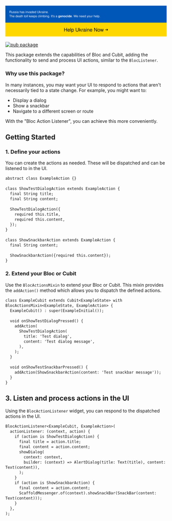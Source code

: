 [![SWUbanner](https://raw.githubusercontent.com/vshymanskyy/StandWithUkraine/main/banner2-direct.svg)](https://vshymanskyy.github.io/StandWithUkraine)

[![pub package](https://img.shields.io/pub/v/bloc_action_listener.svg)](https://pub.dev/packages/bloc_action_listener)

This package extends the capabilities of Bloc and Cubit, adding the functionality to send and process UI actions, similar to the `BlocListener`.

### Why use this package?

In many instances, you may want your UI to respond to actions that aren't necessarily tied to a state change. For example, you might want to:

* Display a dialog
* Show a snackbar
* Navigate to a different screen or route

With the "Bloc Action Listener", you can achieve this more conveniently.

## Getting Started

### 1. Define your actions
You can create the actions as needed. These will be dispatched and can be listened to in the UI.

```
abstract class ExampleAction {}

class ShowTestDialogAction extends ExampleAction {
  final String title;
  final String content;

  ShowTestDialogAction({
    required this.title,
    required this.content,
  });
}

class ShowSnackbarAction extends ExampleAction {
  final String content;

  ShowSnackbarAction({required this.content});
}
```

### 2. Extend your Bloc or Cubit
Use the `BlocActionsMixin` to extend your Bloc or Cubit. This mixin provides the `addAction()` method which allows you to dispatch the defined actions.

```
class ExampleCubit extends Cubit<ExampleState> with BlocActionsMixin<ExampleState, ExampleAction> {
  ExampleCubit() : super(ExampleInitial());

  void onShowTestDialogPressed() {
    addAction(
      ShowTestDialogAction(
        title: 'Test dialog',
        content: 'Test dialog message',
      ),
    );
  }

  void onShowTestSnackbarPressed() {
    addAction(ShowSnackbarAction(content: 'Test snackbar message'));
  }
}
```
## 3. Listen and process actions in the UI
Using the `BlocActionListener` widget, you can respond to the dispatched actions in the UI.

```
BlocActionListener<ExampleCubit, ExampleAction>(
  actionListener: (context, action) {
    if (action is ShowTestDialogAction) {
      final title = action.title;
      final content = action.content;
      showDialog(
        context: context,
        builder: (context) => AlertDialog(title: Text(title), content: Text(content)),
      );
    }
    if (action is ShowSnackbarAction) {
      final content = action.content;
      ScaffoldMessenger.of(context).showSnackBar(SnackBar(content: Text(content)));
    }
  },
);
```
